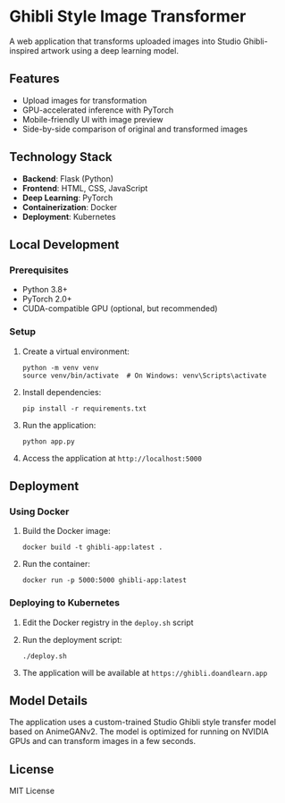 # Ghibli Style Image Transformer

A web application that transforms uploaded images into Studio Ghibli-inspired artwork using a deep learning model.

## Features

- Upload images for transformation
- GPU-accelerated inference with PyTorch
- Mobile-friendly UI with image preview
- Side-by-side comparison of original and transformed images

## Technology Stack

- **Backend**: Flask (Python)
- **Frontend**: HTML, CSS, JavaScript
- **Deep Learning**: PyTorch
- **Containerization**: Docker
- **Deployment**: Kubernetes

## Local Development

### Prerequisites

- Python 3.8+
- PyTorch 2.0+
- CUDA-compatible GPU (optional, but recommended)

### Setup

1. Create a virtual environment:
   ```
   python -m venv venv
   source venv/bin/activate  # On Windows: venv\Scripts\activate
   ```

2. Install dependencies:
   ```
   pip install -r requirements.txt
   ```

3. Run the application:
   ```
   python app.py
   ```

4. Access the application at `http://localhost:5000`

## Deployment

### Using Docker

1. Build the Docker image:
   ```
   docker build -t ghibli-app:latest .
   ```

2. Run the container:
   ```
   docker run -p 5000:5000 ghibli-app:latest
   ```

### Deploying to Kubernetes

1. Edit the Docker registry in the `deploy.sh` script
2. Run the deployment script:
   ```
   ./deploy.sh
   ```

3. The application will be available at `https://ghibli.doandlearn.app`

## Model Details

The application uses a custom-trained Studio Ghibli style transfer model based on AnimeGANv2. The model is optimized for running on NVIDIA GPUs and can transform images in a few seconds.

## License

MIT License